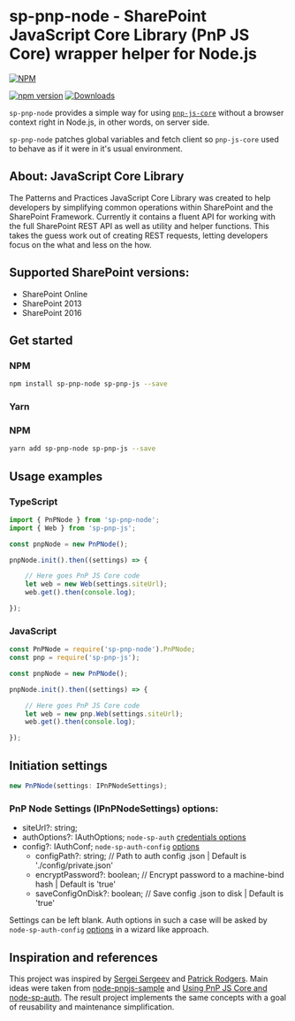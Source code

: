 # sp-pnp-node - SharePoint JavaScript Core Library (PnP JS Core) wrapper helper for Node.js

[![NPM](https://nodei.co/npm/sp-pnp-node.png?mini=true&downloads=true&downloadRank=true&stars=true)](https://nodei.co/npm/sp-pnp-node/)

[![npm version](https://badge.fury.io/js/sp-pnp-node.svg)](https://badge.fury.io/js/sp-pnp-node)
[![Downloads](https://img.shields.io/npm/dm/ssp-pnp-node.svg)](https://www.npmjs.com/package/sp-pnp-node)

`sp-pnp-node` provides a simple way for using [`pnp-js-core`](https://github.com/SharePoint/PnP-JS-Core) without a browser context right in Node.js, in other words, on server side.

`sp-pnp-node` patches global variables and fetch client so `pnp-js-core` used to behave as if it were in it's usual environment.

## About: JavaScript Core Library

The Patterns and Practices JavaScript Core Library was created to help developers by simplifying common operations within SharePoint and the SharePoint Framework. Currently it contains a fluent API for working with the full SharePoint REST API as well as utility and helper functions. This takes the guess work out of creating REST requests, letting developers focus on the what and less on the how.

## Supported SharePoint versions:

- SharePoint Online
- SharePoint 2013
- SharePoint 2016

## Get started

### NPM

```bash
npm install sp-pnp-node sp-pnp-js --save
```

### Yarn

### NPM

```bash
yarn add sp-pnp-node sp-pnp-js --save
```

## Usage examples

### TypeScript

```javascript
import { PnPNode } from 'sp-pnp-node';
import { Web } from 'sp-pnp-js';

const pnpNode = new PnPNode();

pnpNode.init().then((settings) => {

    // Here goes PnP JS Core code
    let web = new Web(settings.siteUrl);
    web.get().then(console.log);

});
```

### JavaScript

```javascript
const PnPNode = require('sp-pnp-node').PnPNode;
const pnp = require('sp-pnp-js');

const pnpNode = new PnPNode();

pnpNode.init().then((settings) => {

    // Here goes PnP JS Core code
    let web = new pnp.Web(settings.siteUrl);
    web.get().then(console.log);

});
```

## Initiation settings

```javascript
new PnPNode(settings: IPnPNodeSettings);
```

### PnP Node Settings (IPnPNodeSettings) options:

- siteUrl?: string;
- authOptions?: IAuthOptions; `node-sp-auth` [credentials options](https://github.com/s-KaiNet/node-sp-auth)
- config?: IAuthConf; `node-sp-auth-config` [options](https://github.com/koltyakov/node-sp-auth-config)
  - configPath?: string; // Path to auth config .json | Default is './config/private.json'
  - encryptPassword?: boolean; // Encrypt password to a machine-bind hash | Default is 'true'
  - saveConfigOnDisk?: boolean; // Save config .json to disk | Default is 'true'

Settings can be left blank. Auth options in such a case will be asked by `node-sp-auth-config` [options](https://github.com/koltyakov/node-sp-auth-config) in a wizard like approach.

## Inspiration and references

This project was inspired by [Sergei Sergeev](https://github.com/s-KaiNet) and [Patrick Rodgers](https://github.com/patrick-rodgers). Main ideas were taken from [node-pnpjs-sample](https://github.com/s-KaiNet/node-pnpjs-sample) and [Using PnP JS Core and node-sp-auth](https://blogs.msdn.microsoft.com/patrickrodgers/2016/10/17/using-pnp-js-core-and-node-sp-auth/). The result project implements the same concepts with a goal of reusability and maintenance simplification.